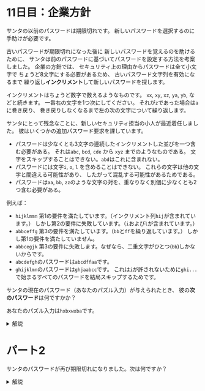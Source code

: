 # 11日目：企業方針

サンタの以前のパスワードは期限切れです。
新しいパスワードを選択するのに手助けが必要です。

古いパスワードが期限切れになった後に
新しいパスワードを覚えるのを助けるために、
サンタは前のパスワードに基づいてパスワードを設定する方法を考案しました。
企業の方針では、
セキュリティ上の理由からパスワードは全て小文字で
ちょうど8文字にする必要があるため、
古いパスワード文字列を有効になるまで
繰り返し**インクリメント**して新しいパスワードを探します。

インクリメントはちょうど数字で数えるようなものです。
`xx`, `xy`, `xz`, `ya`, `yb`, などと続きます。
一番右の文字を1つ次にしてください。
それが`z`であった場合は`a`に巻き戻り、
巻き戻りしなくなるまで左の次の文字について繰り返します。

サンタにとって残念なことに、新しいセキュリティ担当の小人が最近着任しました。
彼はいくつかの追加パスワード要求を課しています。

- パスワードは少なくとも3文字の連続したインクリメントした並びを一つ含む必要がある。
それは`abc`, `bcd`, `cde` から `xyz` までのようなものである。
文字をスキップすることはできない。`abd`はこれに含まれない。
- パスワードには文字`i`, `o`, `l` を含めることはできない。
これらの文字は他の文字と間違える可能性があり、
したがって混乱する可能性があるためである。
- パスワードは`aa`, `bb`, `zz`のような文字の対を、重なりなく別個に少なくとも2つ含む必要がある。

例えば：

- `hijklmmn` 第1の要件を満たしています。（インクリメント列`hij`が含まれています。）
しかし第2の要件に失敗しています。（`i`および`l`が含まれています。）
- `abbceffg` 第3の要件を満たしています。（`bb`と`ff`を繰り返しています。）
しかし第1の要件を満たしていません。
- `abbcegjk` 第3の要件に失敗します。なぜなら、二重文字がひとつ(`bb`)しかないからです。
- `abcdefgh`のパスワードは`abcdffaa`です。
- `ghijklmn`のパスワードは`ghjaabcc`です。
これは`i`が許されないために`ghi...`で始まるすべてのパスワードを結局スキップするためです。

サンタの現在のパスワード（あなたのパズル入力）が与えられたとき、
彼の**次のパスワード**は何ですかか？

あなたのパズル入力は`hxbxwxba`です。

<details><summary>解説</summary><div>

繰り上がりありで列をインクリメントするには、逆順になっているとHaskell的には都合がよい。

```haskell
incr ('z':cs) = 'a' : incr cs  -- 繰り上がり
incr ( c :cs) = succ c : cs
  | elem c "iol" = succ (succ c) : cs -- 禁止文字は飛ばす
  | otherwise    = succ       c  : cs
incr "" = ""
```

インクリメント列は、後ろからはデクリメント列に見える。

```haskell
cond1 (c1:c2:c3:_) | succ c3 == c2 && succ c2 == c1 = True
cond1 (_:cs) = cond1 cs
cond1 [] = False
```

禁止文字はインクリメントでは出現しないが、
初期文字の全ての禁止文字がインクリメントで消えるまで捨て続けるのも無駄になる。
禁止文字が全て消えた最初の文字列とは、元の順序で最も前にある禁止文字を次の文字にし、
それ以降を全て `a` にしたものである。これを構築することで条件2の判定に代える。

```haskell
clearCond2 "" = ""
clearCond2 (c:cs)
  | elem c "iol" = succ c : map (const 'a') cs
  | otherwise    = c : clearCond2 cs
```

最後の例が `ghjaabaa` とならず `ghjaabcc` であることから、条件3の「別個」が厳しい意味であるとわかる？
そうでなくて、"abc"という続きが必要だ、という条件の方らしい。厳しくないのなら `nub` を消せばよい。

```haskell
cond3 cs =
  case nub [c | (c,d) <- zip cs $ tail cs, c == d] of
    (_:_:_) -> True
    _       -> False
```

全体をまとめる。

```haskell
part1 :: String -> String
part1 = reverse . until cond13 incr . reverse . clearCond2

cond13 xs = cond1 xs && cond3 xs
```

</div></details>

# パート2

サンタのパスワードが再び期限切れになりました。次は何ですか？

<details><summary>解説</summary><div>

パート1の結果を `part1` にかけるだけで、コードの追加はない。

</div></details>
